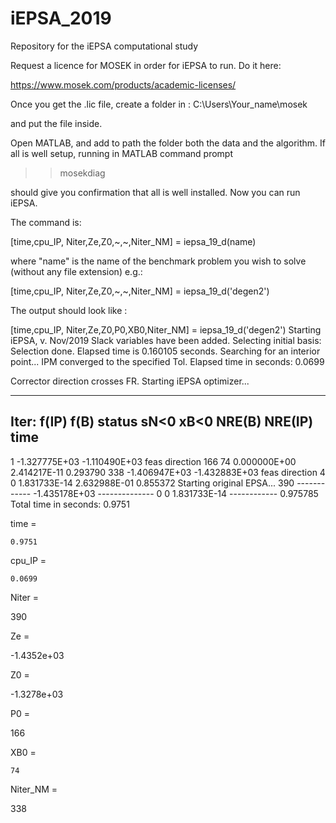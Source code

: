 # iEPSA_2019
Repository for the iEPSA computational study


Request a licence for MOSEK in order for iEPSA to run. Do it here:

https://www.mosek.com/products/academic-licenses/

Once you get the .lic file, create a folder in :  C:\Users\Your_name\mosek

and put the file inside.

Open MATLAB, and add to path the folder both the data and the algorithm. 
If all is well setup, running in MATLAB command prompt

>> mosekdiag

should give you confirmation that all is well installed. Now you can run iEPSA.

The command is:

[time,cpu_IP, Niter,Ze,Z0,~,~,Niter_NM] = iepsa_19_d(name)

where "name" is the name of the benchmark problem you wish to solve (without any file extension) e.g.: 


[time,cpu_IP, Niter,Ze,Z0,~,~,Niter_NM] = iepsa_19_d('degen2')

The output should look like :

[time,cpu_IP, Niter,Ze,Z0,P0,XB0,Niter_NM] = iepsa_19_d('degen2')
Starting iEPSA, v. Nov/2019
Slack variables have been added.
Selecting initial basis:
Selection done.
Elapsed time is 0.160105 seconds.
Searching for an interior point...
IPM converged to the specified Tol.
Elapsed time in seconds:
    0.0699

Corrector direction crosses FR.
Starting iEPSA optimizer...

  --------------------------------------------------------------------------------------------------
  Iter:    f(IP)          f(B)          status      sN<0 xB<0     NRE(B)      NRE(IP)       time     
  --------------------------------------------------------------------------------------------------
   1   -1.327775E+03 -1.110490E+03  feas direction  166   74  0.000000E+00 2.414217E-11   0.293790
 338   -1.406947E+03 -1.432883E+03  feas direction    4    0  1.831733E-14 2.632988E-01   0.855372
Starting original EPSA...
 390    ------------ -1.435178E+03  --------------    0    0  1.831733E-14 ------------   0.975785
Total time in seconds:
    0.9751


time =

    0.9751


cpu_IP =

    0.0699


Niter =

   390


Ze =

  -1.4352e+03


Z0 =

  -1.3278e+03


P0 =

   166


XB0 =

    74


Niter_NM =

   338
